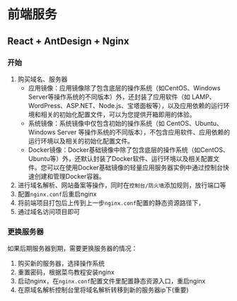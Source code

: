 # 前端服务

## React + AntDesign + Nginx
### 开始
1. 购买域名、服务器
    - 应用镜像：应用镜像除了包含底层的操作系统（如CentOS、Windows Server等操作系统的不同版本）外，还封装了应用软件（如 LAMP、WordPress、ASP.NET、Node.js、宝塔面板等），以及应用依赖的运行环境和相关的初始化配置文件，可以为您提供开箱即用的体验。
    - 系统镜像：系统镜像中仅包含初始的操作系统（如 CentOS、Ubuntu、Windows Server 等操作系统的不同版本），不包含应用软件、应用依赖的运行环境以及相关的初始化配置文件。
    - Docker镜像：Docker基础镜像中除了包含底层的操作系统（如CentOS、Ubuntu等）外，还默认封装了Docker软件、运行环境以及相关配置文件。您可以在使用Docker基础镜像的轻量应用服务器实例中通过控制台快速创建和管理Docker容器。
2. 进行域名解析、网站备案等操作，同时在`控制台/防火墙`添加规则，放行端口等
3. 配置`nginx.conf`后重启nginx
4. 将前端项目打包后上传到上一步`nginx.conf`配置的静态资源路径下，
5. 通过域名访问项目即可
### 更换服务器
如果后期服务器到期，需要更换服务器的情况：
1. 购买新的服务器，选择操作系统
2. 重置密码，根据菜鸟教程安装nginx
3. 启动nginx，在`nginx.conf`配置文件里配置静态资源入口，重启nginx
4. 在原域名解析控制台里将域名解析转移到新的服务器ip下(重要)